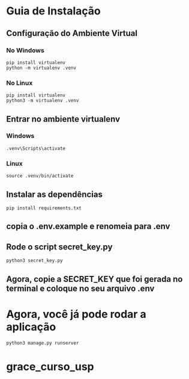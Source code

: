 # Guia de Instalação

## Configuração do Ambiente Virtual

### No Windows
```
pip install virtualenv
python -m virtualenv .venv
```

### No Linux
```
pip install virtualenv
python3 -m virtualenv .venv
```

## Entrar no ambiente virtualenv

### Windows

```
.venv\Scripts\activate
```


### Linux

```
source .venv/bin/activate
```

## Instalar as dependências

```
pip install requirements.txt
```

## copia o .env.example e renomeia para .env

## Rode o script secret_key.py

```
python3 secret_key.py
```

## Agora, copie a SECRET_KEY que foi gerada no terminal e coloque no seu arquivo .env

# Agora, você já pode rodar a aplicação

```
python3 manage.py runserver
```
# grace_curso_usp
